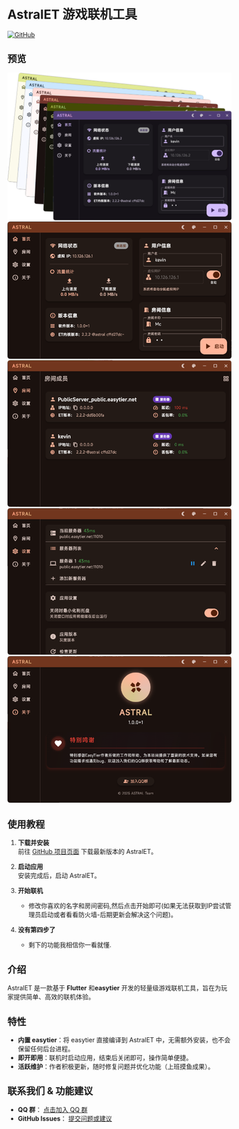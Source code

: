 # AstralET 游戏联机工具

[![GitHub](https://img.shields.io/badge/GitHub-AstralET-blue)](https://github.com/ldoubil/astral)

## 预览
![manage-step1](/assets/AstralET1.png)
![manage-step1](/assets/AstralET2.png)
![manage-step1](/assets/AstralET3.png)
![manage-step1](/assets/AstralET4.png)
![manage-step1](/assets/AstralET5.png)

## 使用教程

1. ​**下载并安装**  
   前往 [GitHub 项目页面](https://github.com/ldoubil/astral) 下载最新版本的 AstralET。

2. ​**启动应用**  
   安装完成后，启动 AstralET。

3. ​**开始联机**  
   - ​修改你喜欢的名字和房间密码,然后点击开始即可(如果无法获取到IP尝试管理员启动或者看看防火墙-后期更新会解决这个问题)。

4. ​**没有第四步了**
   - 剩下的功能我相信你一看就懂.  
   

## 介绍

AstralET 是一款基于 ​**Flutter** 和 ​**easytier** 开发的轻量级游戏联机工具，旨在为玩家提供简单、高效的联机体验。

## 特性

- ​**内置 easytier**：将 easytier 直接编译到 AstralET 中，无需额外安装，也不会保留任何后台进程。  
- ​**即开即用**：联机时启动应用，结束后关闭即可，操作简单便捷。  
- ​**活跃维护**：作者积极更新，随时修复问题并优化功能（上班摸鱼成果）。

## 联系我们 & 功能建议

- ​**QQ 群**： [点击加入 QQ 群](https://qm.qq.com/q/r4VsExDDt6)  
- ​**GitHub Issues**： [提交问题或建议](https://github.com/ldoubil/astral/issues)  
